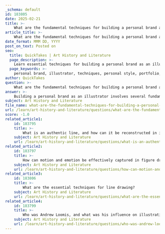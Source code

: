 ```yaml
---
_schema: default
id: 183805
date: 2025-02-21
title: >-
    What are the fundamental techniques for building a personal brand as an illustrator?
article_title: >-
    What are the fundamental techniques for building a personal brand as an illustrator?
date_format: MMM DD, YYYY
post_on_text: Posted on
seo:
  title: QuickTakes | Art History and Literature
  page_description: >-
    Learn essential techniques for building a personal brand as an illustrator, including developing your unique style, creating a professional portfolio, utilizing social media, networking, and maintaining consistent branding.
  page_keywords: >-
    personal brand, illustrator, techniques, personal style, portfolio, social media, networking, audience engagement, branding consistency, ethical practices
author: QuickTakes
question: >-
    What are the fundamental techniques for building a personal brand as an illustrator?
answer: >-
    Building a personal brand as an illustrator involves several fundamental techniques that can help you stand out in a competitive market. Here are some key strategies:\n\n1. **Develop Your Personal Style**: Your personal style is the unique visual language that defines your work. It encompasses your use of line, color, composition, and form. To establish a strong personal brand, focus on refining your authentic line and exploring different techniques that resonate with your artistic identity. This will make your work easily recognizable and help you attract the right clients.\n\n2. **Create a Professional Portfolio**: A well-curated portfolio is essential for showcasing your best work. It should reflect your personal style and the types of projects you want to attract. Include a variety of pieces that demonstrate your skills and versatility, but ensure they align with your brand identity.\n\n3. **Utilize Social Media**: Platforms like Instagram, Pinterest, and Behance are powerful tools for illustrators to showcase their work and connect with potential clients. Regularly post your illustrations, engage with your audience, and use relevant hashtags to increase visibility. Consistency in your online presence helps reinforce your brand.\n\n4. **Network and Collaborate**: Building relationships within the creative community is vital. Attend industry events, workshops, and conferences to meet fellow illustrators, potential clients, and industry leaders. Collaborations can lead to new opportunities and help expand your reach.\n\n5. **Understand Your Market**: Research your target audience and the industries where your work applies. Understanding their needs and preferences will allow you to tailor your illustrations and marketing efforts effectively. This knowledge can also guide your pricing strategy.\n\n6. **Maintain Consistent Branding**: Your branding should be consistent across all platforms, including your website, social media, and promotional materials. This includes your logo, color palette, and overall aesthetic. A cohesive brand image helps build trust and recognition among clients.\n\n7. **Engage with Your Audience**: Interaction is key to building a loyal following. Respond to comments, ask for feedback, and share insights about your creative process. Engaging with your audience fosters a sense of community and can lead to word-of-mouth referrals.\n\n8. **Showcase Your Work Ethically**: As you build your brand, maintain ethical standards in your pricing and client interactions. Being transparent about your rates and the value you provide can enhance your reputation and attract clients who appreciate your professionalism.\n\nBy implementing these techniques, you can effectively build a personal brand that reflects your artistic identity and attracts the right clients and opportunities in the illustration field.
subject: Art History and Literature
file_name: what-are-the-fundamental-techniques-for-building-a-personal-brand-as-an-illustrator.md
url: /learn/art-history-and-literature/questions/what-are-the-fundamental-techniques-for-building-a-personal-brand-as-an-illustrator
score: -1.0
related_article1:
    id: 183795
    title: >-
        What is an authentic line, and how can it be reconstructed in illustration?
    subject: Art History and Literature
    url: /learn/art-history-and-literature/questions/what-is-an-authentic-line-and-how-can-it-be-reconstructed-in-illustration
related_article2:
    id: 183797
    title: >-
        How can motion and emotion be effectively captured in figure drawings?
    subject: Art History and Literature
    url: /learn/art-history-and-literature/questions/how-can-motion-and-emotion-be-effectively-captured-in-figure-drawings
related_article3:
    id: 183806
    title: >-
        What are the essential techniques for line drawing?
    subject: Art History and Literature
    url: /learn/art-history-and-literature/questions/what-are-the-essential-techniques-for-line-drawing
related_article4:
    id: 183799
    title: >-
        Who was Andrew Loomis, and what was his influence on illustration?
    subject: Art History and Literature
    url: /learn/art-history-and-literature/questions/who-was-andrew-loomis-and-what-was-his-influence-on-illustration
---
```


&nbsp;